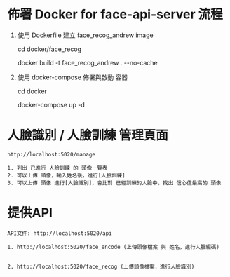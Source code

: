 # 佈署 Docker for face-api-server 流程

1. 使用 Dockerfile 建立 face_recog_andrew image

   cd docker/face_recog
   
   docker build -t face_recog_andrew . --no-cache

2. 使用 docker-compose 佈署與啟動 容器
   
   cd docker

   docker-compose up -d

# 人臉識別 / 人臉訓練 管理頁面

    http://localhost:5020/manage

    1. 列出 已進行 人臉訓練 的 頭像一覽表
    2. 可以上傳 頭像，輸入姓名後，進行[人臉訓練]
    3. 可以上傳 頭像 進行[人臉識別]，會比對 已經訓練的人臉中，找出 信心值最高的 頭像


# 提供API

    API文件: http://localhost:5020/api

    1. http://localhost:5020/face_encode (上傳頭像檔案 與 姓名，進行人臉編碼)


    2. http://localhost:5020/face_recog (上傳頭像檔案，進行人臉識別) 




